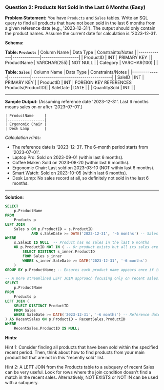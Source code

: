 ### Question 2: Products Not Sold in the Last 6 Months (Easy)


**Problem Statement:**
You have `Products` and `Sales` tables. Write an SQL query to find all products that have not been sold in the last 6 months from a given reference date (e.g., '2023-12-31'). The output should only contain the product names. Assume the current date for calculation is '2023-12-31'.

**Schema:**

**Table: `Products`**
| Column Name | Data Type    | Constraints/Notes |
|-------------|--------------|-------------------|
| ProductID   | INT          | PRIMARY KEY       |
| ProductName | VARCHAR(255) | NOT NULL          |
| Category    | VARCHAR(100) |                   |

**Table: `Sales`**
| Column Name  | Data Type | Constraints/Notes                       |
|--------------|-----------|-----------------------------------------|
| SaleID       | INT       | PRIMARY KEY                             |
| ProductID    | INT       | FOREIGN KEY REFERENCES Products(ProductID)|
| SaleDate     | DATE      |                                         |
| QuantitySold | INT       |                                         |

---

**Sample Output:**
(Assuming reference date '2023-12-31'. Last 6 months means sales on or after '2023-07-01'.)
```
| ProductName     |
|-----------------|
| Ergonomic Chair |
| Desk Lamp       |
```
*Calculation Hints:*
*   The reference date is '2023-12-31'. The 6-month period starts from '2023-07-01'.
*   Laptop Pro: Sold on 2023-09-01 (within last 6 months).
*   Coffee Maker: Sold on 2023-08-20 (within last 6 months).
*   Ergonomic Chair: Last sold on 2023-03-10 (NOT within last 6 months).
*   Smart Watch: Sold on 2023-10-05 (within last 6 months).
*   Desk Lamp: No sales record at all, so definitely not sold in the last 6 months.

---

**Solution:**

```sql
SELECT
    p.ProductName
FROM
    Products p
LEFT JOIN
    Sales s ON p.ProductID = s.ProductID
            AND s.SaleDate >= DATE('2023-12-31', '-6 months') -- Sales within the last 6 months
WHERE
    s.SaleID IS NULL  -- Product has no sales in the last 6 months
    OR p.ProductID NOT IN ( -- Or product exists but all its sales are older
        SELECT DISTINCT s_inner.ProductID
        FROM Sales s_inner
        WHERE s_inner.SaleDate >= DATE('2023-12-31', '-6 months')
    )
GROUP BY p.ProductName; -- Ensures each product name appears once if it had multiple old sales

-- A more streamlined LEFT JOIN approach focusing only on recent sales:
SELECT
    p.ProductName
FROM
    Products p
LEFT JOIN (
    SELECT DISTINCT ProductID
    FROM Sales
    WHERE SaleDate >= DATE('2023-12-31', '-6 months') -- Reference date for SQLite
) AS RecentSales ON p.ProductID = RecentSales.ProductID
WHERE
    RecentSales.ProductID IS NULL;

```

**Hints:**

Hint 1:
Consider finding all products that have been sold within the specified recent period. Then, think about how to find products from your main product list that are not in this "recently sold" list.

Hint 2:
A LEFT JOIN from the Products table to a subquery of recent Sales can be very useful. Look for rows where the join condition doesn't find a match in the recent sales. Alternatively, NOT EXISTS or NOT IN can be used with a subquery.


